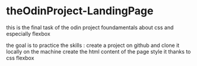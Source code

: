 # theOdinProject-LandingPage

this is the final task of the odin project foundamentals about css 
and especially flexbox

the goal is to practice the skills : 
create a project on github and clone it locally on the machine 
create the html content of the page
style it thanks to css flexbox 
